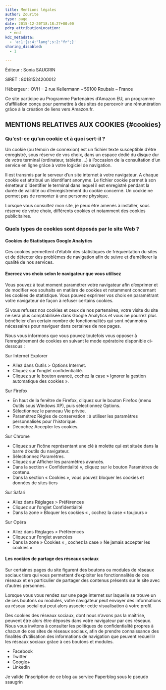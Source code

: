 ```yaml
---
title: Mentions légales
author: Zourite
type: page
date: 2015-12-20T18:18:27+00:00
pdrp_attributionLocation:
  - end
kdc_metadata:
  - 'a:1:{s:4:"lang";s:2:"fr";}'
sharing_disabled:
  - 1

---
```

Éditeur : Sonia SAUGRIN
  
SIRET : 80181524200012
  
Hébergeur : OVH – 2 rue Kellermann – 59100 Roubaix – France

Ce site participe au Programme Partenaires d&rsquo;Amazon EU, un programme d&rsquo;affiliation conçu pour permettre à des sites de percevoir une rémunération grâce à la création de liens vers Amazon.fr.

## MENTIONS RELATIVES AUX COOKIES {#cookies}

### Qu’est-ce qu’un cookie et à quoi sert-il ?

Un cookie (ou témoin de connexion) est un fichier texte susceptible d’être enregistré, sous réserve de vos choix, dans un espace dédié du disque dur de votre terminal (ordinateur, tablette …) à l’occasion de la consultation d’un service en ligne grâce à votre logiciel de navigation.
  
Il est transmis par le serveur d’un site internet à votre navigateur. A chaque cookie est attribué un identifiant anonyme. Le fichier cookie permet à son émetteur d’identifier le terminal dans lequel il est enregistré pendant la durée de validité ou d’enregistrement du cookie concerné. Un cookie ne permet pas de remonter à une personne physique.
  
Lorsque vous consultez mon site, je peux être amenés à installer, sous réserve de votre choix, différents cookies et notamment des cookies publicitaires.

### Quels types de cookies sont déposés par le site Web ?

#### Cookies de Statistiques Google Analytics

Ces cookies permettent d’établir des statistiques de fréquentation du sites et de détecter des problèmes de navigation afin de suivre et d’améliorer la qualité de nos services.

#### Exercez vos choix selon le navigateur que vous utilisez

Vous pouvez à tout moment paramétrer votre navigateur afin d’exprimer et de modifier vos souhaits en matière de cookies et notamment concernant les cookies de statistique. Vous pouvez exprimer vos choix en paramétrant votre navigateur de façon à refuser certains cookies.

Si vous refusez nos cookies et ceux de nos partenaires, votre visite du site ne sera plus comptabilisée dans Google Analytics et vous ne pourrez plus bénéficier d’un certain nombre de fonctionnalités qui sont néanmoins nécessaires pour naviguer dans certaines de nos pages.
  
Nous vous informons que vous pouvez toutefois vous opposer à l’enregistrement de cookies en suivant le mode opératoire disponible ci-dessous :

Sur Internet Explorer
  
* Allez dans Outils > Options Internet.
* Cliquez sur l’onglet confidentialité.
* Cliquez sur le bouton avancé, cochez la case » Ignorer la gestion automatique des cookies ».

Sur Firefox

* En haut de la fenêtre de Firefox, cliquez sur le bouton Firefox (menu Outils sous Windows XP), puis sélectionnez Options.  
* Sélectionnez le panneau Vie privée.
* Paramétrez Règles de conservation : à utiliser les paramètres personnalisés pour l’historique.
* Décochez Accepter les cookies.

Sur Chrome
  
* Cliquez sur l’icône représentant une clé à molette qui est située dans la barre d’outils du navigateur.
* Sélectionnez Paramètres.
* Cliquez sur Afficher les paramètres avancés.
* Dans la section « Confidentialité », cliquez sur le bouton Paramètres de contenu.
* Dans la section « Cookies », vous pouvez bloquer les cookies et données de sites tiers

Sur Safari
  
* Allez dans Réglages > Préférences
* Cliquez sur l’onglet Confidentialité
* Dans la zone » Bloquer les cookies « , cochez la case « toujours »

Sur Opéra
  
* Allez dans Réglages > Préférences
* Cliquez sur l’onglet avancées
* Dans la zone » Cookies « , cochez la case » Ne jamais accepter les cookies »

#### Les cookies de partage des réseaux sociaux

Sur certaines pages du site figurent des boutons ou modules de réseaux sociaux tiers qui vous permettent d’exploiter les fonctionnalités de ces réseaux et en particulier de partager des contenus présents sur le site avec d’autres personnes.
  
Lorsque vous vous rendez sur une page internet sur laquelle se trouve un de ces boutons ou modules, votre navigateur peut envoyer des informations au réseau social qui peut alors associer cette visualisation à votre profil.

Des cookies des réseaux sociaux, dont nous n’avons pas la maîtrise, peuvent être alors être déposés dans votre navigateur par ces réseaux. Nous vous invitons à consulter les politiques de confidentialité propres à chacun de ces sites de réseaux sociaux, afin de prendre connaissance des finalités d’utilisation des informations de navigation que peuvent recueillir les réseaux sociaux grâce à ces boutons et modules.

* Facebook
* Twitter
* Google+  
* LinkedIn

Je valide l’inscription de ce blog au service Paperblog sous le pseudo ssaugrin